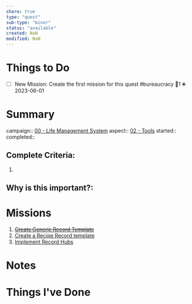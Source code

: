 ```yaml
---
share: true
type: "quest"
sub-type: "minor"
status: "available"
created: NaN 
modified: NaN
---
```

 
 
# Things to Do
- [ ] New Mission: Create the first mission for this quest #bureaucracy 🥄1 ➕ 2023-06-01 
# Summary
campaign:: [00 - Life Management System](./00%20-%20Life%20Management%20System.md)
aspect:: [02 - Tools](./02%20-%20Tools.md)
started:: 
completed::
## Complete Criteria:
1. 

## Why is this important?:

# Missions
1. ~~[Create Generic Record Template](./Create%20Generic%20Record%20Template.md)~~
2. [Create a Recipe Record template](./Create%20a%20Recipe%20Record%20template.md)
3. [Implement Record Hubs](./Implement%20Record%20Hubs.md)


# Notes

# Things I've Done